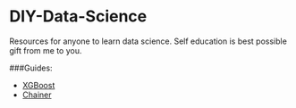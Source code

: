 # DIY-Data-Science
Resources for anyone to learn data science. Self education is best possible gift from me to you.

###Guides:
* [XGBoost](https://github.com/jxieeducation/DIY-Nerd---Data-Science-Resources/blob/master/xgboost.md)
* [Chainer](https://github.com/jxieeducation/DIY-Nerd---Data-Science-Resources/blob/master/chainer.md)
